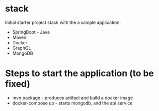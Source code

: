 # stack
Initial starter project stack with the a sample application:

* SpringBoot - Java
* Maven
* Docker
* GraphQL
* MongoDB

# Steps to start the application (to be fixed)

* mvn package - produces artifact and build a docker image
* docker-compose up - starts mongodb, and the api service
